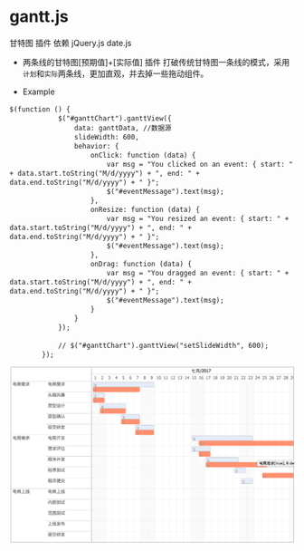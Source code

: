 # gantt.js
甘特图 插件 依赖 jQuery.js date.js

- 两条线的甘特图[预期值]+[实际值] 插件
打破传统甘特图一条线的模式，采用`计划`和`实际`两条线，更加直观，并去掉一些拖动组件。

- Example

```
$(function () {
			$("#ganttChart").ganttView({ 
				data: ganttData, //数据源
				slideWidth: 600,
				behavior: {
					onClick: function (data) { 
						var msg = "You clicked on an event: { start: " + data.start.toString("M/d/yyyy") + ", end: " + data.end.toString("M/d/yyyy") + " }";
						$("#eventMessage").text(msg);
					},
					onResize: function (data) { 
						var msg = "You resized an event: { start: " + data.start.toString("M/d/yyyy") + ", end: " + data.end.toString("M/d/yyyy") + " }";
						$("#eventMessage").text(msg);
					},
					onDrag: function (data) { 
						var msg = "You dragged an event: { start: " + data.start.toString("M/d/yyyy") + ", end: " + data.end.toString("M/d/yyyy") + " }";
						$("#eventMessage").text(msg);
					}
				}
			});
			
			// $("#ganttChart").ganttView("setSlideWidth", 600);
		});
```
 
![Alt text](example/image.png "gantt")



